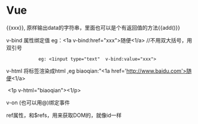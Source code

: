 # Vue

{{xxx}},   原样输出data的字符串，里面也可以是个有返回值的方法{{add()}}

v-bind   属性绑定值  eg：<1a v-bind:href="xxx">随便<1/a>  //不用双大括号，用双引号

  				eg: <1input type="text"  v-bind:value="xxx">

v-html  将标签渲染成html ,eg    biaoqian:"<1a href='http://www.baidu.com'>随便<1/a>

​					<1p   v-html="biaoqian"><1/p>

v-on  (也可以用@)绑定事件





ref属性，和$refs，用来获取DOM的，就像id一样